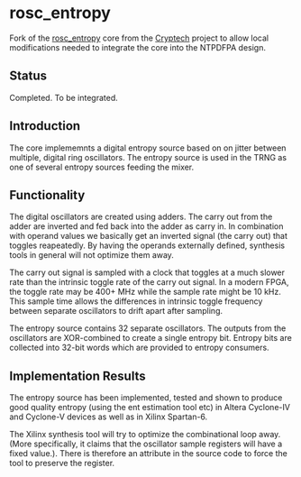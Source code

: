 rosc_entropy
============
Fork of the
[rosc_entropy](https://trac.cryptech.is/browser/core/rng/rosc_entropy)
core from the [Cryptech](https://cryptech.is) project to allow
local modifications needed to integrate the core into the NTPDFPA
design.


## Status ##
Completed. To be integrated.


## Introduction
The core implememnts a digital entropy source based on on jitter between
multiple, digital ring oscillators. The entropy source is used in the
TRNG as one of several entropy sources feeding the mixer.


## Functionality ##

The digital oscillators are created using adders. The carry out from the
adder are inverted and fed back into the adder as carry in. In
combination with operand values we basically get an inverted signal (the
carry out) that toggles reapeatedly. By having the operands externally
defined, synthesis tools in general will not optimize them away.

The carry out signal is sampled with a clock that toggles at a much
slower rate than the intrinsic toggle rate of the carry out signal. In a
modern FPGA, the toggle rate may be 400+ MHz while the sample rate might
be 10 kHz. This sample time allows the differences in intrinsic toggle
frequency between separate oscillators to drift apart after sampling.

The entropy source contains 32 separate oscillators. The outputs from
the oscillators are XOR-combined to create a single entropy bit. Entropy
bits are collected into 32-bit words which are provided to entropy
consumers.


## Implementation Results ##

The entropy source has been implemented, tested and shown to produce
good quality entropy (using the ent estimation tool etc) in Altera
Cyclone-IV and Cyclone-V devices as well as in Xilinx Spartan-6.

The Xilinx synthesis tool will try to optimize the combinational loop
away. (More specifically, it claims that the oscillator sample registers
will have a fixed value.). There is therefore an attribute in the source
code to force the tool to preserve the register.
